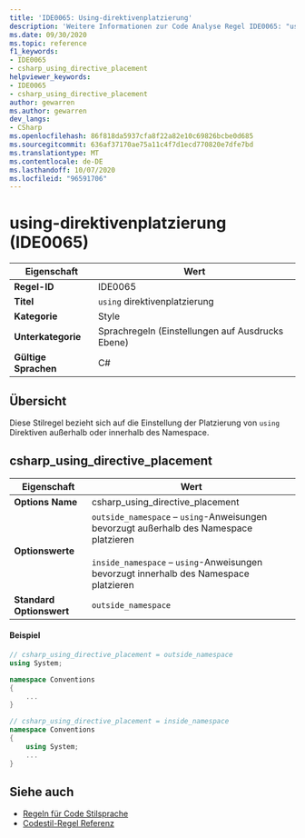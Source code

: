 ```yaml
---
title: 'IDE0065: Using-direktivenplatzierung'
description: 'Weitere Informationen zur Code Analyse Regel IDE0065: "using"-direktivenplatzierung'
ms.date: 09/30/2020
ms.topic: reference
f1_keywords:
- IDE0065
- csharp_using_directive_placement
helpviewer_keywords:
- IDE0065
- csharp_using_directive_placement
author: gewarren
ms.author: gewarren
dev_langs:
- CSharp
ms.openlocfilehash: 86f818da5937cfa8f22a82e10c69826bcbe0d685
ms.sourcegitcommit: 636af37170ae75a11c4f7d1ecd770820e7dfe7bd
ms.translationtype: MT
ms.contentlocale: de-DE
ms.lasthandoff: 10/07/2020
ms.locfileid: "96591706"
---
```

# <a name="using-directive-placement-ide0065"></a>using-direktivenplatzierung (IDE0065)

|Eigenschaft|Wert|
|-|-|
| **Regel-ID** | IDE0065 |
| **Titel** | `using` direktivenplatzierung |
| **Kategorie** | Style |
| **Unterkategorie** | Sprachregeln (Einstellungen auf Ausdrucks Ebene) |
| **Gültige Sprachen** | C# |

## <a name="overview"></a>Übersicht

Diese Stilregel bezieht sich auf die Einstellung der Platzierung von `using` Direktiven außerhalb oder innerhalb des Namespace.

## <a name="csharp_using_directive_placement"></a>csharp_using_directive_placement

|Eigenschaft|Wert|
|-|-|
| **Options Name** | csharp_using_directive_placement
| **Optionswerte** | `outside_namespace` – `using`-Anweisungen bevorzugt außerhalb des Namespace platzieren<br /><br />`inside_namespace` – `using`-Anweisungen bevorzugt innerhalb des Namespace platzieren |
| **Standard Optionswert** | `outside_namespace` |

#### <a name="example"></a>Beispiel

```csharp
// csharp_using_directive_placement = outside_namespace
using System;

namespace Conventions
{
    ...
}

// csharp_using_directive_placement = inside_namespace
namespace Conventions
{
    using System;
    ...
}
```

## <a name="see-also"></a>Siehe auch

- [Regeln für Code Stilsprache](language-rules.md)
- [Codestil-Regel Referenz](index.md)

